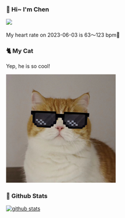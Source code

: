 ### 👋 Hi~ I'm Chen 

![](https://komarev.com/ghpvc/?username=z1cheng&style=flat)

My heart rate on 2023-06-03 is 63～123 bpm💖

### 🐈 My Cat
Yep, he is so cool!

<img src="/images/mycat.jpg" width="300px" />

### 🧐 Github Stats
[![github stats](https://github-readme-stats.vercel.app/api?username=z1cheng&show_icons=true&theme=default)](https://github.com/anuraghazra/github-readme-stats)

